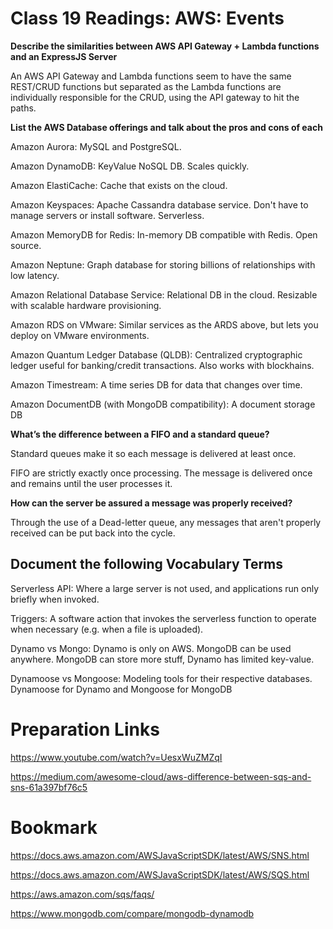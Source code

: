 # Class 19 Readings: AWS: Events

**Describe the similarities between AWS API Gateway + Lambda functions and an ExpressJS Server**

An AWS API Gateway and Lambda functions seem to have the same REST/CRUD functions but separated as the Lambda functions are individually responsible for the CRUD, using the API gateway to hit the paths.

**List the AWS Database offerings and talk about the pros and cons of each**

Amazon Aurora: MySQL and PostgreSQL.

Amazon DynamoDB: KeyValue NoSQL DB. Scales quickly.

Amazon ElastiCache: Cache that exists on the cloud.

Amazon Keyspaces: Apache Cassandra database service. Don't have to manage servers or install software. Serverless.

Amazon MemoryDB for Redis: In-memory DB compatible with Redis. Open source.

Amazon Neptune: Graph database for storing billions of relationships with low latency.

Amazon Relational Database Service: Relational DB in the cloud. Resizable with scalable hardware provisioning.

Amazon RDS on VMware: Similar services as the ARDS above, but lets you deploy on VMware environments.

Amazon Quantum Ledger Database (QLDB): Centralized cryptographic ledger useful for banking/credit transactions. Also works with blockhains.

Amazon Timestream: A time series DB for data that changes over time.

Amazon DocumentDB (with MongoDB compatibility): A document storage DB


**What’s the difference between a FIFO and a standard queue?**

Standard queues make it so each message is delivered at least once.

FIFO are strictly exactly once processing. The message is delivered once and remains until the user processes it.

**How can the server be assured a message was properly received?**

Through the use of a Dead-letter queue, any messages that aren't properly received can be put back into the cycle.

## Document the following Vocabulary Terms

Serverless API: Where a large server is not used, and applications run only briefly when invoked.

Triggers: A software action that invokes the serverless function to operate when necessary (e.g. when a file is uploaded).

Dynamo vs Mongo: Dynamo is only on AWS. MongoDB can be used anywhere. MongoDB can store more stuff, Dynamo has limited key-value.

Dynamoose vs Mongoose: Modeling tools for their respective databases. Dynamoose for Dynamo and Mongoose for MongoDB

# Preparation Links

https://www.youtube.com/watch?v=UesxWuZMZqI

https://medium.com/awesome-cloud/aws-difference-between-sqs-and-sns-61a397bf76c5

# Bookmark

https://docs.aws.amazon.com/AWSJavaScriptSDK/latest/AWS/SNS.html

https://docs.aws.amazon.com/AWSJavaScriptSDK/latest/AWS/SQS.html

https://aws.amazon.com/sqs/faqs/

https://www.mongodb.com/compare/mongodb-dynamodb
